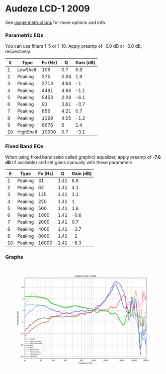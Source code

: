 # Audeze LCD-1 2009
See [usage instructions](https://github.com/jaakkopasanen/AutoEq#usage) for more options and info.

### Parametric EQs
You can use filters 1-5 or 1-10. Apply preamp of -6.0 dB or -6.0 dB, respectively.

|   # | Type      |   Fc (Hz) |    Q |   Gain (dB) |
|-----|-----------|-----------|------|-------------|
|   1 | LowShelf  |       105 | 0.7  |         5.9 |
|   2 | Peaking   |       375 | 0.94 |         1.9 |
|   3 | Peaking   |      2713 | 4.64 |        -1   |
|   4 | Peaking   |      4491 | 4.66 |        -1.1 |
|   5 | Peaking   |      5453 | 2.08 |        -6.1 |
|   6 | Peaking   |        93 | 3.61 |        -0.7 |
|   7 | Peaking   |       856 | 4.21 |         0.7 |
|   8 | Peaking   |      1199 | 4.05 |        -1.2 |
|   9 | Peaking   |      6676 | 6    |         1.4 |
|  10 | HighShelf |     10000 | 0.7  |        -3.1 |

### Fixed Band EQs
When using fixed band (also called graphic) equalizer, apply preamp of **-7.6 dB** (if available) and set gains manually with these parameters.

|   # | Type    |   Fc (Hz) |    Q |   Gain (dB) |
|-----|---------|-----------|------|-------------|
|   1 | Peaking |        31 | 1.41 |         6.6 |
|   2 | Peaking |        62 | 1.41 |         4.1 |
|   3 | Peaking |       125 | 1.41 |         1.1 |
|   4 | Peaking |       250 | 1.41 |         1   |
|   5 | Peaking |       500 | 1.41 |         1.6 |
|   6 | Peaking |      1000 | 1.41 |        -0.6 |
|   7 | Peaking |      2000 | 1.41 |         0.7 |
|   8 | Peaking |      4000 | 1.41 |        -3.7 |
|   9 | Peaking |      8000 | 1.41 |        -2   |
|  10 | Peaking |     16000 | 1.41 |        -6.3 |

### Graphs
![](./Audeze%20LCD-1%202009.png)
